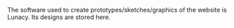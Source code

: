 The software used to create prototypes/sketches/graphics of the website is Lunacy. Its designs are stored here.